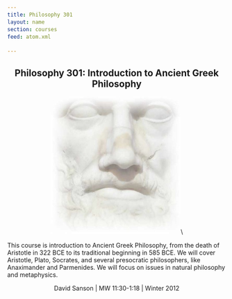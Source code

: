 ```yaml
---
title: Philosophy 301
layout: name 
section: courses
feed: atom.xml

---
```



<div style="text-align:center">

## Philosophy 301: Introduction to Ancient Greek Philosophy

![Aristotle](aristotle.jpg)\ 

</div>

This course is introduction to Ancient Greek Philosophy, from the death of Aristotle in 322 BCE to its traditional beginning in 585 BCE. We will cover Aristotle, Plato, Socrates, and several presocratic philosophers, like Anaximander and Parmenides. We will focus on issues in natural philosophy and metaphysics.

<div style="text-align:center">
David Sanson | MW 11:30-1:18 | Winter 2012
</div>
